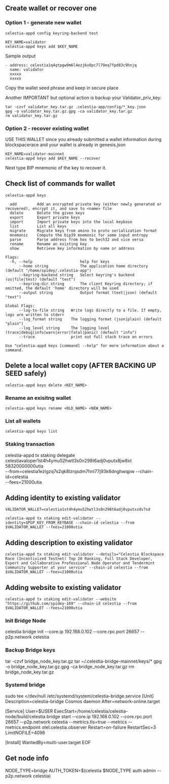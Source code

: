 ## Create wallet or recover one

### Option 1 - generate new wallet

```
celestia-appd config keyring-backend test
```

```
KEY_NAME=validator
celestia-appd keys add $KEY_NAME
```

Sample output

```
- address: celestia1q4qtpgw9m6l4ezj6v0pc7l79eq7fpd83c9hnjq
  name: validator
  xxxxx
  xxxxx
```


Copy the wallet seed phrase and keep in secure place

Another IMPORTANT but optional action is backup your Validator_priv_key:

```
tar -czvf validator_key.tar.gz .celestia-app/config/*_key.json
gpg -o validator_key.tar.gz.gpg -ca validator_key.tar.gz
rm validator_key.tar.gz
``` 

### Option 2 - recover existing wallet

USE THIS WALLET since you already submitted a wallet information during blockspacerace and your wallet is already in genesis.json

```
KEY_NAME=validator-mainnet
celestia-appd keys add $KEY_NAME --recover
```

Next type BIP mnemonic of the key to recover it.

## Check list of commands for wallet

```
celestia-appd keys
```

```Available Commands:
  add         Add an encrypted private key (either newly generated or recovered), encrypt it, and save to <name> file
  delete      Delete the given keys
  export      Export private keys
  import      Import private keys into the local keybase
  list        List all keys
  migrate     Migrate keys from amino to proto serialization format
  mnemonic    Compute the bip39 mnemonic for some input entropy
  parse       Parse address from hex to bech32 and vice versa
  rename      Rename an existing key
  show        Retrieve key information by name or address

Flags:
  -h, --help                     help for keys
      --home string              The application home directory (default "/home/spidey/.celestia-app")
      --keyring-backend string   Select keyring's backend (os|file|test) (default "test")
      --keyring-dir string       The client Keyring directory; if omitted, the default 'home' directory will be used
      --output string            Output format (text|json) (default "text")

Global Flags:
      --log-to-file string   Write logs directly to a file. If empty, logs are written to stderr
      --log_format string    The logging format (json|plain) (default "plain")
      --log_level string     The logging level (trace|debug|info|warn|error|fatal|panic) (default "info")
      --trace                print out full stack trace on errors

Use "celestia-appd keys [command] --help" for more information about a command.
```

## Delete a local wallet copy (AFTER BACKING UP SEED safely)

```
celestia-appd keys delete <KEY_NAME>
```

### Rename an exisitng wallet 

```
celestia-appd keys rename <OLD_NAME> <NEW_NAME>
```

### List all wallets

```
celestia-appd keys list
```


### Staking transaction

celestia-appd tx staking delegate \
celestiavaloper1st4h4ymu52hwtl3s0n298t6adj0vputx8jw8xt 58320000000utia \
--from=celestia1ezlgzq7s2qk8lzrqsdm7hnl77j93k6dnghwqpw --chain-id=celestia \
--fees=21000utia


## Adding identity to existing validator

```
VALIDATOR_WALLET=celestia1st4h4ymu52hwtl3s0n298t6adj0vputxzdv7sd

celestia-appd tx staking edit-validator --identity=$PGP_KEY_FROM_KEYBASE --chain-id celestia --from $VALIDATOR_WALLET --fees=21000utia
```

## Adding description to existing validator

```
celestia-appd tx staking edit-validator --details="Celestia Blockspace Race (Incentivized Testnet) Top 20 Ranking, Full Stack Developer, Expert and Collaborative Professional Node Operator and Tendermint Community Supporter at your service" --chain-id celestia --from $VALIDATOR_WALLET --fees=21000utia
```

## Adding website to existing validator

```
celestia-appd tx staking edit-validator --website "https://github.com/spidey-169" --chain-id celestia --from $VALIDATOR_WALLET --fees=21000utia
```


### Init Bridge Node

celestia bridge init --core.ip 192.168.0.102 --core.rpc.port 26657 --p2p.network celestia


### Backup Bridge keys 

tar -czvf bridge_node_key.tar.gz tar ~/.celestia-bridge-mainnet/keys/*
gpg -o bridge_node_key.tar.gz.gpg -ca bridge_node_key.tar.gz
rm bridge_node_key.tar.gz


### Systemd bridge

sudo tee <<EOF >/dev/null /etc/systemd/system/celestia-bridge.service
[Unit]
Description=celestia-bridge Cosmos daemon
After=network-online.target

[Service]
User=$USER
ExecStart=/home/celestia/celestia-node/build/celestia bridge start --core.ip 192.168.0.102 --core.rpc.port 26657 --p2p.network celestia --metrics.tls=true --metrics --metrics.endpoint otel.celestia.observer
Restart=on-failure
RestartSec=3
LimitNOFILE=4096

[Install]
WantedBy=multi-user.target
EOF

## Get node info

NODE_TYPE=bridge
AUTH_TOKEN=$(celestia $NODE_TYPE auth admin --p2p.network celestia)
